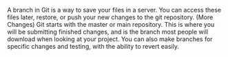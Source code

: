 A branch in Git is a way to save your files in a server. You can access these files later, restore, or push your new changes to the git repository. (More Changes)
Git starts with the master or main repository. This is where you will be submitting finished changes, and is the branch most people will download
when looking at your project. You can also make branches for specific changes and testing, with the ability to revert easily.